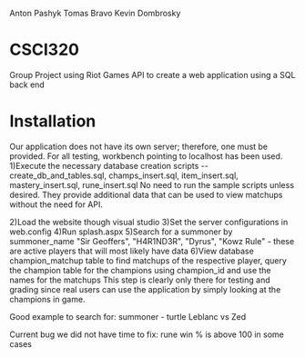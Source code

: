 Anton Pashyk
Tomas Bravo
Kevin Dombrosky

# CSCI320
Group Project using Riot Games API to create a web application using a SQL back end

# Installation
Our application does not have its own server; therefore, one must be provided. For all testing, workbench pointing to localhost has been used.
1)Execute the necessary database creation scripts
    -- create_db_and_tables.sql, champs_insert.sql, item_insert.sql, mastery_insert.sql, rune_insert.sql
	No need to run the sample scripts unless desired. They provide additional data that can be used to view matchups without the need for API.

2)Load the website though visual studio
3)Set the server configurations in web.config
4)Run splash.aspx
5)Search for a summoner by summoner_name
	"Sir Geoffers", "H4R1ND3R", "Dyrus", "Kowz Rule"  - these are active players that will most likely have data
6)View database champion_matchup table to find matchups of the respective player, query the champion table for the champions using champion_id and use the names for the matchups
	This step is clearly only there for testing and grading since real users can use the application by simply looking at the champions in game.

Good example to search for:
summoner - turtle
Leblanc vs Zed


Current bug we did not have time to fix: rune win % is above 100 in some cases